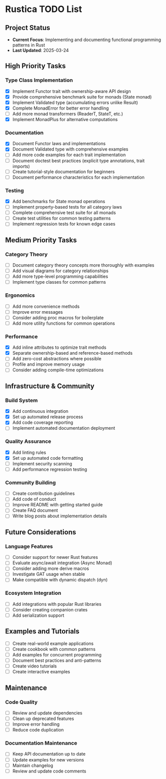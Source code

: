 # Rustica TODO List

## Project Status

- **Current Focus**: Implementing and documenting functional programming patterns in Rust
- **Last Updated**: 2025-03-24

## High Priority Tasks

### Type Class Implementation
- [x] Implement Functor trait with ownership-aware API design
- [x] Provide comprehensive benchmark suite for monads (State monad)
- [x] Implement Validated type (accumulating errors unlike Result)
- [x] Complete MonadError for better error handling
- [ ] Add more monad transformers (ReaderT, StateT, etc.)
- [x] Implement MonadPlus for alternative computations

### Documentation
- [x] Document Functor laws and implementations
- [x] Document Validated type with comprehensive examples
- [ ] Add more code examples for each trait implementation
- [ ] Document doctest best practices (explicit type annotations, trait imports)
- [ ] Create tutorial-style documentation for beginners
- [ ] Document performance characteristics for each implementation

### Testing
- [x] Add benchmarks for State monad operations
- [ ] Implement property-based tests for all category laws
- [ ] Complete comprehensive test suite for all monads
- [ ] Create test utilities for common testing patterns
- [ ] Implement regression tests for known edge cases

## Medium Priority Tasks

### Category Theory
- [ ] Document category theory concepts more thoroughly with examples
- [ ] Add visual diagrams for category relationships
- [ ] Add more type-level programming capabilities
- [ ] Implement type classes for common patterns

### Ergonomics
- [ ] Add more convenience methods
- [ ] Improve error messages
- [ ] Consider adding proc macros for boilerplate
- [ ] Add more utility functions for common operations

### Performance
- [x] Add inline attributes to optimize trait methods
- [x] Separate ownership-based and reference-based methods
- [ ] Add zero-cost abstractions where possible
- [ ] Profile and improve memory usage
- [ ] Consider adding compile-time optimizations

## Infrastructure & Community

### Build System
- [x] Add continuous integration
- [x] Set up automated release process
- [x] Add code coverage reporting
- [ ] Implement automated documentation deployment

### Quality Assurance
- [x] Add linting rules
- [x] Set up automated code formatting
- [ ] Implement security scanning
- [ ] Add performance regression testing

### Community Building
- [ ] Create contribution guidelines
- [ ] Add code of conduct
- [ ] Improve README with getting started guide
- [ ] Create FAQ document
- [ ] Write blog posts about implementation details

## Future Considerations

### Language Features
- [ ] Consider support for newer Rust features
- [ ] Evaluate async/await integration (Async Monad)
- [ ] Consider adding more derive macros
- [ ] Investigate GAT usage when stable
- [ ] Make compatible with dynamic dispatch (dyn)

### Ecosystem Integration
- [ ] Add integrations with popular Rust libraries
- [ ] Consider creating companion crates
- [ ] Add serialization support

## Examples and Tutorials
- [ ] Create real-world example applications
- [ ] Create cookbook with common patterns
- [ ] Add examples for concurrent programming
- [ ] Document best practices and anti-patterns
- [ ] Create video tutorials
- [ ] Create interactive examples

## Maintenance

### Code Quality
- [ ] Review and update dependencies
- [ ] Clean up deprecated features
- [ ] Improve error handling
- [ ] Reduce code duplication

### Documentation Maintenance
- [ ] Keep API documentation up to date
- [ ] Update examples for new versions
- [ ] Maintain changelog
- [ ] Review and update code comments
